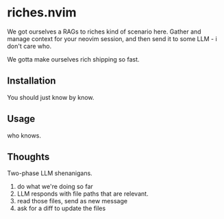 # riches.nvim

We got ourselves a RAGs to riches kind of scenario here. Gather and manage context for your neovim session, and then send it to some LLM - i don't care who.

We gotta make ourselves rich shipping so fast.

## Installation

You should just know by know.

## Usage

who knows.

## Thoughts

Two-phase LLM shenanigans.

1. do what we're doing so far
2. LLM responds with file paths that are relevant.
3. read those files, send as new message
4. ask for a diff to update the files
